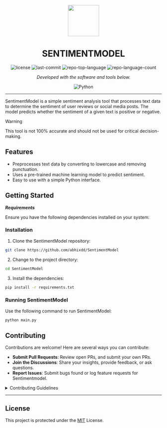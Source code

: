 <p align="center">
  <img src="https://cdn-icons-png.flaticon.com/512/6295/6295417.png" width="100" />
</p>
<p align="center">
    <h1 align="center">SENTIMENTMODEL</h1>
</p>

<p align="center">
	<img src="https://img.shields.io/github/license/abhixdd/SentimentModel?style=flat&color=0080ff" alt="license">
	<img src="https://img.shields.io/github/last-commit/abhixdd/SentimentModel?style=flat&logo=git&logoColor=white&color=0080ff" alt="last-commit">
	<img src="https://img.shields.io/github/languages/top/abhixdd/SentimentModel?style=flat&color=0080ff" alt="repo-top-language">
	<img src="https://img.shields.io/github/languages/count/abhixdd/SentimentModel?style=flat&color=0080ff" alt="repo-language-count">
<p>
<p align="center">
		<em>Developed with the software and tools below.</em>
</p>
<p align="center">
	<img src="https://img.shields.io/badge/Python-3776AB.svg?style=flat&logo=Python&logoColor=white" alt="Python">
</p>
<hr>
SentimentModel is a simple sentiment analysis tool that processes text data to determine the sentiment of user reviews or social media posts. The model predicts whether the sentiment of a given text is positive or negative.

> [!WARNING]  
> This tool is not 100% accurate and should not be used for critical decision-making.
> 
## Features

- Preprocesses text data by converting to lowercase and removing punctuation.
- Uses a pre-trained machine learning model to predict sentiment.
- Easy to use with a simple Python interface.

##  Getting Started

***Requirements***

Ensure you have the following dependencies installed on your system:


###  Installation

1. Clone the SentimentModel repository:

```sh
git clone https://github.com/abhixdd/SentimentModel
```

2. Change to the project directory:

```sh
cd SentimentModel
```

3. Install the dependencies:

```sh
pip install -r requirements.txt
```

###  Running SentimentModel

Use the following command to run SentimentModel:

```sh
python main.py
```





##  Contributing

Contributions are welcome! Here are several ways you can contribute:

- **Submit Pull Requests**: Review open PRs, and submit your own PRs.
- **Join the Discussions**: Share your insights, provide feedback, or ask questions.
- **Report Issues**: Submit bugs found or log feature requests for Sentimentmodel.

<details closed>
    <summary>Contributing Guidelines</summary>

1. **Fork the Repository**: Start by forking the project repository to your GitHub account.
2. **Clone Locally**: Clone the forked repository to your local machine using a Git client.
   ```sh
   git clone https://github.com/abhixdd/SentimentModel
   ```
3. **Create a New Branch**: Always work on a new branch, giving it a descriptive name.
   ```sh
   git checkout -b new-feature-x
   ```
4. **Make Your Changes**: Develop and test your changes locally.
5. **Commit Your Changes**: Commit with a clear message describing your updates.
   ```sh
   git commit -m 'Implemented new feature x.'
   ```
6. **Push to GitHub**: Push the changes to your forked repository.
   ```sh
   git push origin new-feature-x
   ```
7. **Submit a Pull Request**: Create a PR against the original project repository. Clearly describe the changes and their motivations.

Once your PR is reviewed and approved, it will be merged into the main branch.

</details>

---

##  License

This project is protected under the [MIT](https://github.com/abhixdd/SentimentModel/blob/main/LICENSE) License. 


